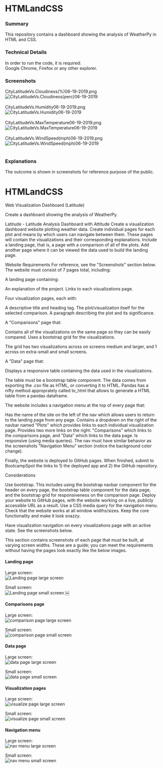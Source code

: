 # HTMLandCSS
### Summary
This repository contains a dashboard showing the analysis of WeatherPy in HTML and CSS.<br>
### Technical Details
In order to run the code, it is required:<br>
Google Chrome, Firefox or any other explorer.<br>
### Screenshots
CityLatitudeVs.Cloudiness(%)06-19-2019.png<br>
![CityLatitudeVs.Cloudiness(perc)06-19-2019](CityLatitudeVs.Cloudiness(perc)06-19-2019.png)<br><br>
CityLatitudeVs.Humidity06-19-2019.png<br>
![CityLatitudeVs.Humidity06-19-2019](CityLatitudeVs.Humidity06-19-2019.png)<br><br>
CityLatitudeVs.MaxTemperature06-19-2019.png<br>
![CityLatitudeVs.MaxTemperature06-19-2019](CityLatitudeVs.MaxTemperature06-19-2019.png)<br><br>
CityLatitudeVs.WindSpeed(mph)06-19-2019.png<br>
![CityLatitudeVs.WindSpeed(mph)06-19-2019](CityLatitudeVs.WindSpeed(mph)06-19-2019.png)<br><br>
### Explanations<br>
The outcome is shown in screenshots for reference purpose of the public.<br>


# HTMLandCSS
Web Visualization Dashboard (Latitude)

Create a dashboard showing the analysis of WeatherPy.

Latitude - Latitude Analysis Dashboard with Attitude
Create a visualization dashboard website plotting weather data.
Create individual pages for each plot and means by which users can navigate between them. 
These pages will contain the visualizations and their corresponding explanations. 
Include a landing page, that is, a page with a comparison of all of the plots.
Add another page where it can be viewed the data used to build the landing page.

Website Requirements
For reference, see the "Screenshots" section below.
The website must consist of 7 pages total, including:

A landing page containing:

An explanation of the project.
Links to each visualizations page.

Four visualization pages, each with:

A descriptive title and heading tag.
The plot/visualization itself for the selected comparison.
A paragraph describing the plot and its significance.


A "Comparisons" page that:

Contains all of the visualizations on the same page so they can be easily compared.
Uses a bootstrap grid for the visualizations.

The grid has two visualizations across on screens medium and larger, and 1 across on extra-small and small screens.

A "Data" page that:

Displays a responsive table containing the data used in the visualizations.

The table must be a bootstrap table component.
The data comes from exporting the .csv file as HTML, or converting it to HTML. 
Pandas has a nifty method approprately called to_html that allows to generate a HTML table from a pandas dataframe.

The website includes a navigation menu at the top of every page that:

Has the name of the site on the left of the nav which allows users to return to the landing page from any page.
Contains a dropdown on the right of the navbar named "Plots" which provides links to each individual visualization page.
Provides two more links on the right: "Comparisons" which links to the comparisons page, and "Data" which links to the data page.
Is responsive (using media queries). The nav must have similar behavior as the screenshots "Navigation Menu" section (notice the background color change).

Finally, the website is deployed to GitHub pages.
When finished, submit to BootcampSpot the links to 1) the deployed app and 2) the GitHub repository.

Considerations

Use bootstrap. This includes using the bootstrap navbar component for the header on every page, the bootstrap table component for the data page, and the bootstrap grid for responsiveness on the comparison page.
Deploy your website to GitHub pages, with the website working on a live, publicly accessible URL as a result.
Use a CSS media query for the navigation menu.
Check that the website works at all window widths/sizes.
Keep the core functionality and make it look snazzy.

Have visualization navigation on every visualizations page with an active state. See the screenshots below.


This section contains screenshots of each page that must be built, at varying screen widths. These are a guide; you can meet the requirements without having the pages look exactly like the below images.

#### Landing page

Large screen:<br>
![Landing page large screen](Images/landing-lg.png)

Small screen:<br>
![Landing page small screen](Images/landing-sm.png)
￼

#### Comparisons page

Large screen:<br>
![comparison page large screen](Images/comparison-lg.png)

Small screen:<br>
![comparison page small screen](Images/comparison-sm.png)

#### Data page

Large screen:<br>
![data page large screen](Images/data-lg.png)

Small screen:<br>
![data page small screen](Images/data-sm.png)

#### Visualization pages

Large screen:<br>
![visualize page large screen](Images/visualize-lg.png)

Small screen:<br>
![visualize page small screen](Images/visualize-sm.png)

#### Navigation menu

Large screen:<br>
![nav menu large screen](Images/nav-lg.png)

Small screen:<br>
![nav menu small screen](Images/nav-sm.png)
